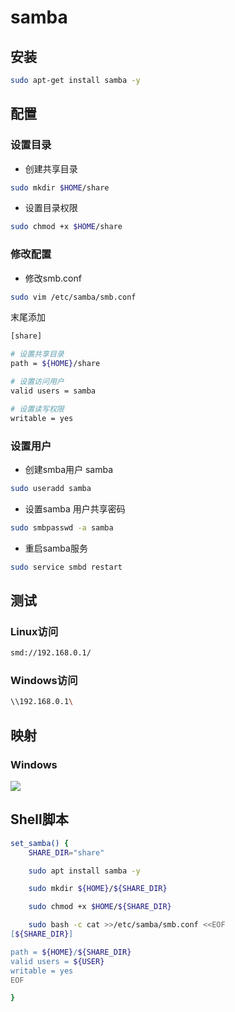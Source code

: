 <!--
 * @Description: 
 * @Version: 1.0
 * @Author: DaLao
 * @Email: dalao@xxx.com
 * @Date: 2022-07-03 15:31:25
 * @LastEditors: daLao
 * @LastEditTime: 2023-04-23 09:41:36
-->

# samba

## 安装

```sh
sudo apt-get install samba -y
```

## 配置

### 设置目录

- 创建共享目录

```sh
sudo mkdir $HOME/share
```

- 设置目录权限

```sh
sudo chmod +x $HOME/share
```

### 修改配置

- 修改smb.conf

```sh
sudo vim /etc/samba/smb.conf
```

末尾添加

```sh
[share]

# 设置共享目录
path = ${HOME}/share

# 设置访问用户
valid users = samba

# 设置读写权限
writable = yes
```

### 设置用户

- 创建smba用户 samba

```sh
sudo useradd samba
```

- 设置samba 用户共享密码

```sh
sudo smbpasswd -a samba
```

- 重启samba服务

```sh
sudo service smbd restart
```

## 测试

### Linux访问

```sh
smd://192.168.0.1/
```

### Windows访问

```sh
\\192.168.0.1\
```

## 映射

### Windows

![](https://cdn.hurra.ltd/img/20220703154339.png)

## Shell脚本

```sh
set_samba() {
    SHARE_DIR="share"

    sudo apt install samba -y

    sudo mkdir ${HOME}/${SHARE_DIR}

    sudo chmod +x $HOME/${SHARE_DIR}

    sudo bash -c cat >>/etc/samba/smb.conf <<EOF
[${SHARE_DIR}]

path = ${HOME}/${SHARE_DIR}
valid users = ${USER}
writable = yes
EOF

}
```
